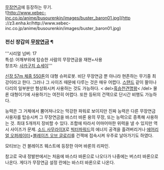 [무장연금](%EB%AC%B4%EC%9E%A5%EC%97%B0%EA%B8%88.md)에 등장하는 무기.  
![http://www.xebec-inc.co.jp/anime/busourenkin/images/buster_baron01.jpg](http
://z3.enha.kr/http://www.xebec-
inc.co.jp/anime/busourenkin/images/buster_baron01.jpg)

### 전신 장갑의 [무장연금](%EB%AC%B4%EC%9E%A5%EC%97%B0%EA%B8%88.md) ¶

'''시리얼 넘버: 17  
특성: 어깨부위에 탑승한 사람의 무장연금을 재현+사용  
창조자: [사카구치 쇼세이](%EC%82%AC%EC%B9%B4%EA%B5%AC%EC%B9%98%20%EC%87%BC%EC%84%B8%EC%9D%B4.md)'''

  

[신장 57m 체중 550톤](%EC%BD%A4%EB%B0%94%ED%8A%B8%EB%9D%BCV.md)의 대형 슈퍼로봇. 비단
무장연금 뿐 아니라 현존하는 무기중 최강이라고 한다. 그러나 그 사이즈 때문에 다루는 것은 매우 어렵다.
[스탠드](%EC%8A%A4%ED%83%A0%EB%93%9C.md) 같이 팔이나 다리의 일부분만 형상화시켜 사용하는 것도 가능하다. <
del>[흑승천견명왕](%EC%BD%94%EB%A7%88%EB%AC%B4%EB%9D%BC%20%EC%82%AC%EC%A7%84.md)<
/del> 물론 대형이기에 사용하기는 여전히 어렵다. 또한 등뒤의 건잭으로 단시간 비행도 가능하다.

  

능력은 그 거체에서 뿜어져나오는 막강한 파워로 보이지만 진짜 능력은 다른 무장연금 사용자를 탑승시켜 그 무장연금을 바스터 바론 용의 무장,
또는 능력으로 증폭해 사용하는 것. 최대 5개까지 장비할 수 있다. 조합에 따라서 어마어마한 위력을 낼 수 있지만 역시 사이즈가 문제.
[소드 사무라이X](%EC%86%8C%EB%93%9C%20%EC%82%AC%EB%AC%B4%EB%9D%BC%EC%9D%B4%20X.md)로 [빅터파워드](%EB%B9%85%ED%84%B0%20%ED%8C%8C%EC%9B%8C%EB%93%9C.md)의 에너지 공격을 흘려버리거나
[에어리얼 오퍼레이터](%EC%97%90%EC%96%B4%EB%A6%AC%EC%96%BC%20%EC%98%A4%ED%8D%BC%EB%A0%88%EC%9D%B4%ED%84%B0.md)+[블레이즈 오브 글로리](%EB%B8%94%EB%A0%88%EC%9D%B4%EC%A6%88%20%EC%98%A4%EB%B8%8C%20%EA%B8%80%EB%A1%9C%EB%A6%AC.md)를 건잭에 접속시켜 우주로 날아가기도
하였다.

  

모티브는 건 블레이즈 웨스트에 등장한 아머 바론의 리파인.  

  

참고로 국내 정발판에서는 처음에 바스타 바론으로 나오다가 나중에는 버스터 바론으로 나온다. 게다가 무장연금 설정 란에는 바스터 바론으로
나온다.  

